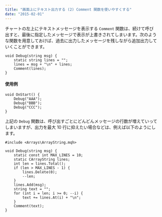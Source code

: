 ```yaml
---
title: "画面上にテキスト出力する (2) Comment 関数を使いやすくする"
date: "2015-02-01"
---
```


チャートの左上にテキストメッセージを表示する `Comment` 関数は、続けて呼び出すと、最後に指定したメッセージで表示が上書きされてしまいます。次のような関数を用意しておけば、過去に出力したメッセージを残しながら追加出力していくことができます。

```mql
void Debug(string msg) {
    static string lines = "";
    lines = msg + "\n" + lines;
    Comment(lines);
}
```

#### 使用例

```mql
void OnStart() {
    Debug("AAA");
    Debug("BBB");
    Debug("CCC");
}
```

上記の `Debug` 関数は、呼び出すごとにどんどんメッセージの行数が増えていってしまいますが、出力を最大 10 行に抑えたい場合などは、例えば以下のようにします。

```mql
#include <Arrays\ArrayString.mqh>

void Debug(string msg) {
    static const int MAX_LINES = 10;
    static CArrayString lines;
    int len = lines.Total();
    if (len > MAX_LINES - 1) {
        lines.Delete(0);
        --len;
    }
    lines.Add(msg);
    string text = "";
    for (int i = len; i >= 0; --i) {
        text += lines.At(i) + "\n";
    }
    Comment(text);
}
```

